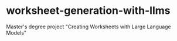 # worksheet-generation-with-llms
Master's degree project "Creating Worksheets with Large Language Models"
